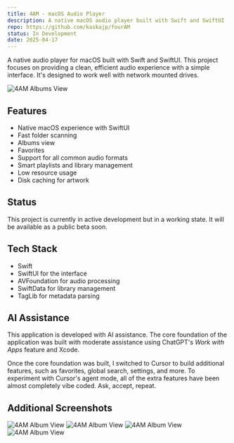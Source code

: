 ```yaml
---
title: 4AM - macOS Audio Player
description: A native macOS audio player built with Swift and SwiftUI
repo: https://github.com/kaskajp/fourAM
status: In Development
date: 2025-04-17
---
```


A native audio player for macOS built with Swift and SwiftUI. This project focuses on providing a clean, efficient audio experience with a simple interface. It's designed to work well with network mounted drives.

![4AM Albums View](/assets/images/posts/4am-albums.jpg)

## Features

- Native macOS experience with SwiftUI
- Fast folder scanning
- Albums view
- Favorites
- Support for all common audio formats
- Smart playlists and library management
- Low resource usage
- Disk caching for artwork

## Status

This project is currently in active development but in a working state. It will be available as a public beta soon.

## Tech Stack

- Swift
- SwiftUI for the interface
- AVFoundation for audio processing
- SwiftData for library management
- TagLib for metadata parsing

## AI Assistance

This application is developed with AI assistance. The core foundation of the application was built with moderate assistance using ChatGPT's *Work with Apps* feature and Xcode.

Once the core foundation was built, I switched to Cursor to build additional features, such as favorites, global search, settings, and more. To experiment with Cursor's agent mode, all of the extra features have been almost completely vibe coded. Ask, accept, repeat.

## Additional Screenshots

![4AM Album View](/assets/images/posts/4am-album.jpg)
![4AM Album View](/assets/images/posts/4am-favorites.jpg)
![4AM Album View](/assets/images/posts/4am-library-settings.jpg)
![4AM Album View](/assets/images/posts/4am-artwork-settings.jpg)